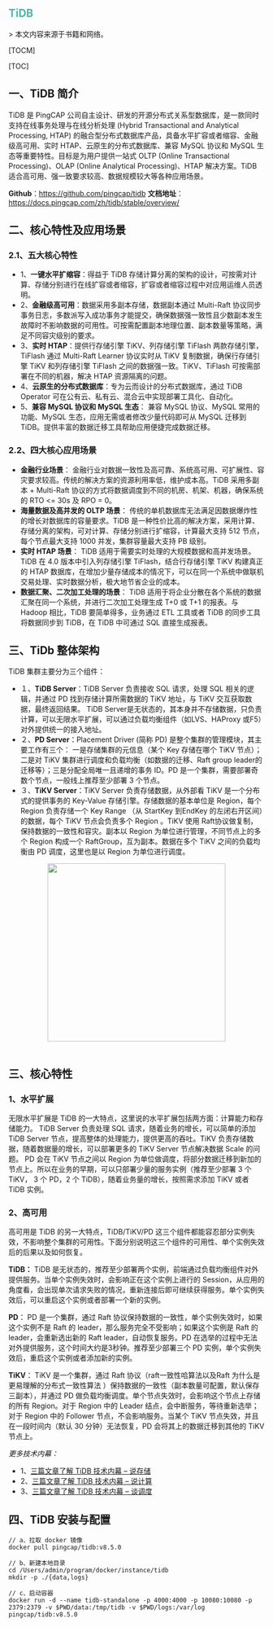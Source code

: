<h2 style="color:#4db6ac !important" >TiDB</h2>
> 本文内容来源于书籍和网络。

[TOCM]

[TOC]

## 一、TiDB 简介 
TiDB 是 PingCAP 公司自主设计、研发的开源分布式关系型数据库，是一款同时支持在线事务处理与在线分析处理 (Hybrid Transactional and Analytical Processing, HTAP) 的融合型分布式数据库产品，具备水平扩容或者缩容、金融级高可用、实时 HTAP、云原生的分布式数据库、兼容 MySQL 协议和 MySQL 生态等重要特性。目标是为用户提供一站式 OLTP (Online Transactional Processing)、OLAP (Online Analytical Processing)、HTAP 解决方案。TiDB 适合高可用、强一致要求较高、数据规模较大等各种应用场景。

**Github**：https://github.com/pingcap/tidb
**文档地址**：https://docs.pingcap.com/zh/tidb/stable/overview/

## 二、核心特性及应用场景

### 2.1、五大核心特性

- 1、**一键水平扩缩容**：得益于 TiDB 存储计算分离的架构的设计，可按需对计算、存储分别进行在线扩容或者缩容，扩容或者缩容过程中对应用运维人员透明。
- 2、**金融级高可用**：数据采用多副本存储，数据副本通过 Multi-Raft 协议同步事务日志，多数派写入成功事务才能提交，确保数据强一致性且少数副本发生故障时不影响数据的可用性。可按需配置副本地理位置、副本数量等策略，满足不同容灾级别的要求。
- 3、**实时 HTAP**：提供行存储引擎 TiKV、列存储引擎 TiFlash 两款存储引擎，TiFlash 通过 Multi-Raft Learner 协议实时从 TiKV 复制数据，确保行存储引擎 TiKV 和列存储引擎 TiFlash 之间的数据强一致。TiKV、TiFlash 可按需部署在不同的机器，解决 HTAP 资源隔离的问题。
- 4、**云原生的分布式数据库**：专为云而设计的分布式数据库，通过 TiDB Operator 可在公有云、私有云、混合云中实现部署工具化、自动化。
- 5、**兼容 MySQL 协议和 MySQL 生态**： 兼容 MySQL 协议、MySQL 常用的功能、MySQL 生态，应用无需或者修改少量代码即可从 MySQL 迁移到 TiDB。提供丰富的数据迁移工具帮助应用便捷完成数据迁移。

### 2.2、四大核心应用场景

- **金融行业场景**： 金融行业对数据一致性及高可靠、系统高可用、可扩展性、容灾要求较高。传统的解决方案的资源利用率低，维护成本高。TiDB 采用多副本 + Multi-Raft 协议的方式将数据调度到不同的机房、机架、机器，确保系统的 RTO <= 30s 及 RPO = 0。
- **海量数据及高并发的 OLTP 场景**： 传统的单机数据库无法满足因数据爆炸性的增长对数据库的容量要求。TiDB 是一种性价比高的解决方案，采用计算、存储分离的架构，可对计算、存储分别进行扩缩容，计算最大支持 512 节点，每个节点最大支持 1000 并发，集群容量最大支持 PB 级别。
- **实时 HTAP 场景**： TiDB 适用于需要实时处理的大规模数据和高并发场景。TiDB 在 4.0 版本中引入列存储引擎 TiFlash，结合行存储引擎 TiKV 构建真正的 HTAP 数据库，在增加少量存储成本的情况下，可以在同一个系统中做联机交易处理、实时数据分析，极大地节省企业的成本。
- **数据汇聚、二次加工处理的场景**： TiDB 适用于将企业分散在各个系统的数据汇聚在同一个系统，并进行二次加工处理生成 T+0 或 T+1 的报表。与 Hadoop 相比，TiDB 要简单得多，业务通过 ETL 工具或者 TiDB 的同步工具将数据同步到 TiDB，在 TiDB 中可通过 SQL 直接生成报表。

## 三、TiDb 整体架构

TiDB 集群主要分为三个组件：
- １、**TiDB Server**：TiDB Server 负责接收 SQL 请求，处理 SQL 相关的逻辑，并通过 PD 找到存储计算所需数据的 TiKV 地址，与 TiKV 交互获取数据，最终返回结果。 TiDB Server是无状态的，其本身并不存储数据，只负责计算，可以无限水平扩展，可以通过负载均衡组件（如LVS、HAProxy 或F5）对外提供统一的接入地址。
- ２、**PD Server**：Placement Driver (简称 PD) 是整个集群的管理模块，其主要工作有三个： 一是存储集群的元信息（某个 Key 存储在哪个 TiKV 节点）；二是对 TiKV 集群进行调度和负载均衡（如数据的迁移、Raft group leader的迁移等）；三是分配全局唯一且递增的事务 ID。PD 是一个集群，需要部署奇数个节点，一般线上推荐至少部署 3 个节点。
- ３、**TiKV Server**：TiKV Server 负责存储数据，从外部看 TiKV 是一个分布式的提供事务的 Key-Value 存储引擎。存储数据的基本单位是 Region，每个 Region 负责存储一个 Key Range （从 StartKey 到EndKey 的左闭右开区间）的数据，每个 TiKV 节点会负责多个 Region 。TiKV 使用 Raft协议做复制，保持数据的一致性和容灾。副本以 Region 为单位进行管理，不同节点上的多个 Region 构成一个 RaftGroup，互为副本。数据在多个 TiKV 之间的负载均衡由 PD 调度，这里也是以 Region 为单位进行调度。

<div align="center"> <img src="https://www.xuxueli.com/blog/static/images/img_284.png" width="350px"> </div><br>

## 三、核心特性

### 1、水平扩展  
无限水平扩展是 TiDB 的一大特点，这里说的水平扩展包括两方面：计算能力和存储能力。
TiDB Server 负责处理 SQL 请求，随着业务的增长，可以简单的添加 TiDB Server 节点，提高整体的处理能力，提供更高的吞吐。TiKV 负责存储数据，随着数据量的增长，可以部署更多的 TiKV Server 节点解决数据 Scale 的问题。
PD 会在 TiKV 节点之间以 Region 为单位做调度，将部分数据迁移到新加的节点上。所以在业务的早期，可以只部署少量的服务实例（推荐至少部署 3 个 TiKV， 3 个 PD，2 个 TiDB），随着业务量的增长，按照需求添加 TiKV 或者 TiDB 实例。

### 2、高可用   
高可用是 TiDB 的另一大特点，TiDB/TiKV/PD 这三个组件都能容忍部分实例失效，不影响整个集群的可用性。下面分别说明这三个组件的可用性、单个实例失效后的后果以及如何恢复。

**TiDB：**
TiDB 是无状态的，推荐至少部署两个实例，前端通过负载均衡组件对外提供服务。当单个实例失效时，会影响正在这个实例上进行的 Session，从应用的角度看，会出现单次请求失败的情况，重新连接后即可继续获得服务。单个实例失效后，可以重启这个实例或者部署一个新的实例。

**PD**：
PD 是一个集群，通过 Raft 协议保持数据的一致性，单个实例失效时，如果这个实例不是 Raft 的 leader，那么服务完全不受影响；如果这个实例是 Raft 的 leader，会重新选出新的 Raft leader，自动恢复服务。PD 在选举的过程中无法对外提供服务，这个时间大约是3秒钟。推荐至少部署三个 PD 实例，单个实例失效后，重启这个实例或者添加新的实例。

**TiKV**：
TiKV 是一个集群，通过 Raft 协议（raft一致性哈算法以及Raft 为什么是更易理解的分布式一致性算法 ）保持数据的一致性（副本数量可配置，默认保存三副本），并通过 PD 做负载均衡调度。单个节点失效时，会影响这个节点上存储的所有 Region。对于 Region 中的 Leader 结点，会中断服务，等待重新选举；对于 Region 中的 Follower 节点，不会影响服务。当某个 TiKV 节点失效，并且在一段时间内（默认 30 分钟）无法恢复，PD 会将其上的数据迁移到其他的 TiKV 节点上。


_更多技术内幕：_
- 1、[三篇文章了解 TiDB 技术内幕 – 说存储](https://cn.pingcap.com/blog//tidb-internal-1/)
- 2、[三篇文章了解 TiDB 技术内幕 – 说计算](https://cn.pingcap.com/blog//tidb-internal-2/)
- 3、[三篇文章了解 TiDB 技术内幕 – 谈调度](https://cn.pingcap.com/blog//tidb-internal-3/)


## 四、TiDB 安装与配置

```
// a、拉取 docker 镜像
docker pull pingcap/tidb:v8.5.0

// b、新建本地目录
cd /Users/admin/program/docker/instance/tidb
mkdir -p ./{data,logs}

// c、启动容器
docker run -d --name tidb-standalone -p 4000:4000 -p 10080:10080 -p 2379:2379 -v $PWD/data:/tmp/tidb -v $PWD/logs:/var/log  pingcap/tidb:v8.5.0
```


